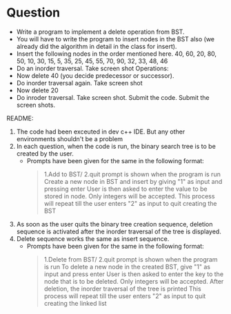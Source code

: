# Question
  - Write a program to implement a delete operation from BST.
  - You will have to write the program to insert nodes in the BST also (we already did the algorithm in detail in the class for insert).
  - Insert the following nodes in the order mentioned here.
    40, 60, 20, 80, 50, 10, 30, 15, 5, 35, 25, 45, 55, 70, 90, 32, 33, 48, 46
  - Do an inorder traversal.  Take screen shot
Operations:
  - Now delete 40 (you decide predecessor or successor).
  - Do inorder traversal again. Take screen shot
  - Now delete 20
  - Do inroder traversal. Take screen shot.
Submit the code.
Submit the screen shots.

README:
1. The code had been exceuted in dev c++ IDE. But any other environments shouldn't be a problem
2. In each question, when the code is run, the binary search tree is to be created by the user. 
	- Prompts have been given for the same in the following format:
		> 1.Add to BST/ 2.quit prompt is shown when the program is run
		> Create a new node in BST and insert by giving "1" as input and pressing enter
		> User is then asked to enter the value to be stored in node. Only integers will be accepted.
		> This process will repeat till the user enters "2" as input to quit creating the BST 
3. As soon as the user quits the binary tree creation sequence, deletion sequence is activated after the inorder traversal of the tree is displayed.
4. Delete sequence works the same as insert sequence. 
	- Prompts have been given for the same in the following format:
		> 1.Delete from BST/ 2.quit prompt is shown when the program is run
		> To delete a new node in the created BST, give "1" as input and press enter
		> User is then asked to enter the key to the node that is to be deleted. Only integers will be accepted.
		> After deletion, the inorder traversal of the tree is printed
		> This process will repeat till the user enters "2" as input to quit creating the linked list 
